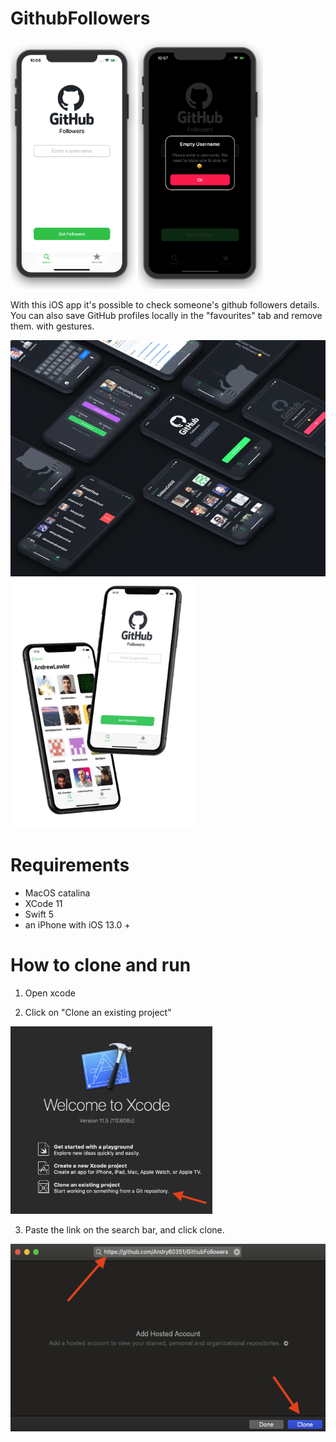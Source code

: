 # GithubFollowers
<img src="Screenshots/githubFollowersHomeScreen.png" width=200> <img src="Screenshots/githubFollowersCustomPopUp.png" width=200>

With this iOS app it's possible to check someone's github followers details.
You can also save GitHub profiles locally in the "favourites" tab and remove them. with gestures.

<img src="Screenshots/githubFollowers.png" width=570> <img src="Screenshots/GHF.jpg" height=400> 

# Requirements
 - MacOS catalina
 - XCode 11
 - Swift 5
 - an iPhone with iOS 13.0 +
 
# How to clone and run 
1) Open xcode

2) Click on "Clone an existing project"
<img src="Screenshots/Step1.png" height=300>

3) Paste the link on the search bar, and click clone.
<img src="Screenshots/Step2&Step3.png" height=300>
